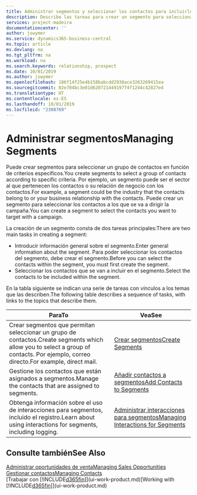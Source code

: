```yaml
---
title: Administrar segmentos y seleccionar los contactos para incluirlos | Documentos de Microsoft
description: Describe las tareas para crear un segmento para seleccionar un grupo de contactos según criterios específicos, por ejemplo, contactos de un determinado sector al que desee dirigirse.
services: project-madeira
documentationcenter: ''
author: jswymer
ms.service: dynamics365-business-central
ms.topic: article
ms.devlang: na
ms.tgt_pltfrm: na
ms.workload: na
ms.search.keywords: relationship, prospect
ms.date: 10/01/2019
ms.author: jswymer
ms.openlocfilehash: 186f14f25e4b158babcdd2930ace3263269415ea
ms.sourcegitcommit: 02e704bc3e01d62072144919774f1244c42827e4
ms.translationtype: HT
ms.contentlocale: es-ES
ms.lasthandoff: 10/01/2019
ms.locfileid: "2308769"
---
```

# <a name="managing-segments"></a><span data-ttu-id="20e6e-103">Administrar segmentos</span><span class="sxs-lookup"><span data-stu-id="20e6e-103">Managing Segments</span></span>
<span data-ttu-id="20e6e-104">Puede crear segmentos para seleccionar un grupo de contactos en función de criterios específicos.</span><span class="sxs-lookup"><span data-stu-id="20e6e-104">You create segments to select a group of contacts according to specific criteria.</span></span> <span data-ttu-id="20e6e-105">Por ejemplo, un segmento puede ser el sector al que pertenecen los contactos o su relación de negocio con los contactos.</span><span class="sxs-lookup"><span data-stu-id="20e6e-105">For example, a segment could be the industry that the contacts belong to or your business relationship with the contacts.</span></span> <span data-ttu-id="20e6e-106">Puede crear un segmento para seleccionar los contactos a los que se va a dirigir la campaña.</span><span class="sxs-lookup"><span data-stu-id="20e6e-106">You can create a segment to select the contacts you want to target with a campaign.</span></span>

<span data-ttu-id="20e6e-107">La creación de un segmento consta de dos tareas principales:</span><span class="sxs-lookup"><span data-stu-id="20e6e-107">There are two main tasks in creating a segment:</span></span>

* <span data-ttu-id="20e6e-108">Introducir información general sobre el segmento.</span><span class="sxs-lookup"><span data-stu-id="20e6e-108">Enter general information about the segment.</span></span> <span data-ttu-id="20e6e-109">Para poder seleccionar los contactos del segmento, debe crear el segmento.</span><span class="sxs-lookup"><span data-stu-id="20e6e-109">Before you can select the contacts within the segment, you must first create the segment.</span></span>
* <span data-ttu-id="20e6e-110">Seleccionar los contactos que se van a incluir en el segmento.</span><span class="sxs-lookup"><span data-stu-id="20e6e-110">Select the contacts to be included within the segment.</span></span>

<span data-ttu-id="20e6e-111">En la tabla siguiente se indican una serie de tareas con vínculos a los temas que las describen.</span><span class="sxs-lookup"><span data-stu-id="20e6e-111">The following table describes a sequence of tasks, with links to the topics that describe them.</span></span>

| <span data-ttu-id="20e6e-112">Para</span><span class="sxs-lookup"><span data-stu-id="20e6e-112">To</span></span> | <span data-ttu-id="20e6e-113">Vea</span><span class="sxs-lookup"><span data-stu-id="20e6e-113">See</span></span> |
| --- | --- |
| <span data-ttu-id="20e6e-114">Crear segmentos que permitan seleccionar un grupo de contactos.</span><span class="sxs-lookup"><span data-stu-id="20e6e-114">Create segments which allow you to select a group of contacts.</span></span> <span data-ttu-id="20e6e-115">Por ejemplo, correo directo.</span><span class="sxs-lookup"><span data-stu-id="20e6e-115">For example, direct mail.</span></span> |[<span data-ttu-id="20e6e-116">Crear segmentos</span><span class="sxs-lookup"><span data-stu-id="20e6e-116">Create Segments</span></span>](marketing-how-create-segment.md) |
| <span data-ttu-id="20e6e-117">Gestione los contactos que están asignados a segmentos.</span><span class="sxs-lookup"><span data-stu-id="20e6e-117">Manage the contacts that are assigned to segments.</span></span> |[<span data-ttu-id="20e6e-118">Añadir contactos a segmentos</span><span class="sxs-lookup"><span data-stu-id="20e6e-118">Add Contacts to Segments</span></span>](marketing-add-contact-segment.md) |
| <span data-ttu-id="20e6e-119">Obtenga información sobre el uso de interacciones para segmentos, incluido el registro.</span><span class="sxs-lookup"><span data-stu-id="20e6e-119">Learn about using interactions for segments, including logging.</span></span> |[<span data-ttu-id="20e6e-120">Administrar interacciones para segmentos</span><span class="sxs-lookup"><span data-stu-id="20e6e-120">Managing Interactions for Segments</span></span>](marketing-interaction-segments.md) |

## <a name="see-also"></a><span data-ttu-id="20e6e-121">Consulte también</span><span class="sxs-lookup"><span data-stu-id="20e6e-121">See Also</span></span>
[<span data-ttu-id="20e6e-122">Administrar oportunidades de venta</span><span class="sxs-lookup"><span data-stu-id="20e6e-122">Managing Sales Opportunities</span></span>](marketing-manage-sales-opportunities.md)  
[<span data-ttu-id="20e6e-123">Gestionar contactos</span><span class="sxs-lookup"><span data-stu-id="20e6e-123">Managing Contacts</span></span>](marketing-contacts.md)  
<span data-ttu-id="20e6e-124">[Trabajar con [!INCLUDE[d365fin](includes/d365fin_md.md)]](ui-work-product.md)</span><span class="sxs-lookup"><span data-stu-id="20e6e-124">[Working with [!INCLUDE[d365fin](includes/d365fin_md.md)]](ui-work-product.md)</span></span>
